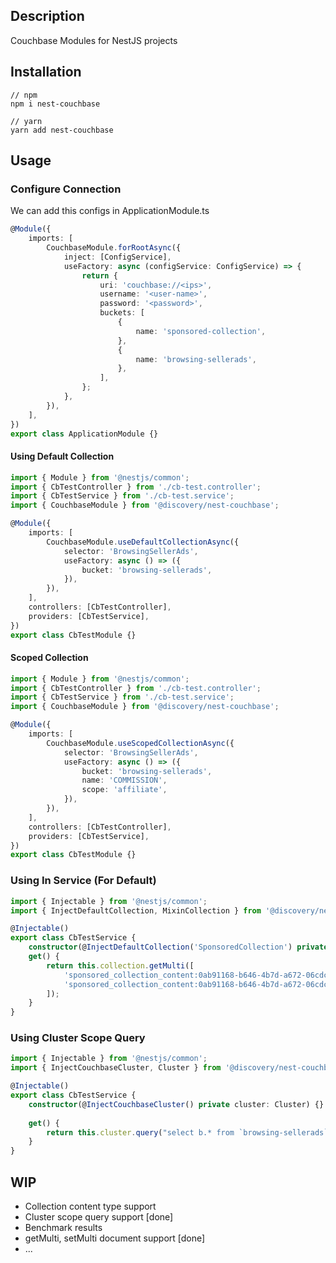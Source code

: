 ## Description

Couchbase Modules for NestJS projects

## Installation
```curl
// npm
npm i nest-couchbase

// yarn
yarn add nest-couchbase
```

## Usage
### Configure Connection
We can add this configs in ApplicationModule.ts

```typescript
@Module({
    imports: [
        CouchbaseModule.forRootAsync({
            inject: [ConfigService],
            useFactory: async (configService: ConfigService) => {
                return {
                    uri: 'couchbase://<ips>',
                    username: '<user-name>',
                    password: '<password>',
                    buckets: [
                        {
                            name: 'sponsored-collection',
                        },
                        {
                            name: 'browsing-sellerads',
                        },
                    ],
                };
            },
        }),
    ],
})
export class ApplicationModule {}
```



#### Using Default Collection
```typescript
import { Module } from '@nestjs/common';
import { CbTestController } from './cb-test.controller';
import { CbTestService } from './cb-test.service';
import { CouchbaseModule } from '@discovery/nest-couchbase';

@Module({
    imports: [
        CouchbaseModule.useDefaultCollectionAsync({
            selector: 'BrowsingSellerAds',
            useFactory: async () => ({
                bucket: 'browsing-sellerads',
            }),
        }),
    ],
    controllers: [CbTestController],
    providers: [CbTestService],
})
export class CbTestModule {}
```

#### Scoped Collection 
```typescript
import { Module } from '@nestjs/common';
import { CbTestController } from './cb-test.controller';
import { CbTestService } from './cb-test.service';
import { CouchbaseModule } from '@discovery/nest-couchbase';

@Module({
    imports: [
        CouchbaseModule.useScopedCollectionAsync({
            selector: 'BrowsingSellerAds',
            useFactory: async () => ({
                bucket: 'browsing-sellerads',
                name: 'COMMISSION',
                scope: 'affiliate',
            }),
        }),
    ],
    controllers: [CbTestController],
    providers: [CbTestService],
})
export class CbTestModule {}

```

### Using In Service (For Default)
````typescript
import { Injectable } from '@nestjs/common';
import { InjectDefaultCollection, MixinCollection } from '@discovery/nest-couchbase';

@Injectable()
export class CbTestService {
    constructor(@InjectDefaultCollection('SponsoredCollection') private collection: MixinCollection) {}
    get() {
        return this.collection.getMulti([
            'sponsored_collection_content:0ab91168-b646-4b7d-a672-06cdc534fe7b_10985771',
            'sponsored_collection_content:0ab91168-b646-4b7d-a672-06cdc534fe7b_11026292',
        ]);
    }
}
````

### Using Cluster Scope Query
````typescript
import { Injectable } from '@nestjs/common';
import { InjectCouchbaseCluster, Cluster } from '@discovery/nest-couchbase';

@Injectable()
export class CbTestService {
    constructor(@InjectCouchbaseCluster() private cluster: Cluster) {}
    
    get() {
        return this.cluster.query("select b.* from `browsing-sellerads` b where type = 'TAA' limit 1");
    }
}
````

## WIP
* Collection content type support
* Cluster scope query support [done]
* Benchmark results
* getMulti, setMulti document support [done]
* ...

